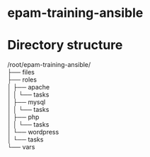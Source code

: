 # epam-training-ansible 

# Directory structure

/root/epam-training-ansible/  
├── files  
├── roles  
│   ├── apache  
│   │   └── tasks  
│   ├── mysql  
│   │   └── tasks  
│   ├── php  
│   │   └── tasks  
│   └── wordpress  
│       └── tasks  
└── vars  
